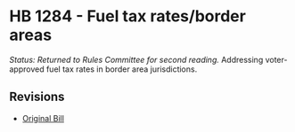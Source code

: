 # HB 1284 - Fuel tax rates/border areas
*Status: Returned to Rules Committee for second reading.*
Addressing voter-approved fuel tax rates in border area jurisdictions.

## Revisions
* [Original Bill](1/)